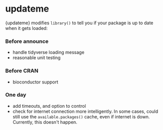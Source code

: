 # updateme

{updateme} modifies `library()` to tell you if your package is up to date when
it gets loaded: 




### Before announce
- handle tidyverse loading message
- reasonable unit testing

### Before CRAN
- bioconductor support

### One day
- add timeouts, and option to control
- check for internet connection more intelligently. In some cases, could still
  use the `available.packages()` cache, even if internet is down. Currently,
  this doesn't happen. 
